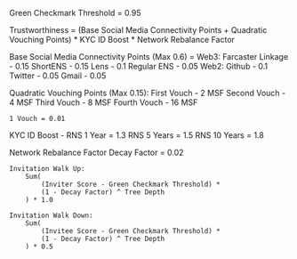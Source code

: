Green Checkmark Threshold = 0.95

Trustworthiness = 
    (Base Social Media Connectivity Points + Quadratic Vouching Points) * 
    KYC ID Boost *
    Network Rebalance Factor

Base Social Media Connectivity Points (Max 0.6) = 
    Web3:
        Farcaster Linkage - 0.15
        ShortENS - 0.15
        Lens - 0.1
        Regular ENS - 0.05
    Web2:
        Github - 0.1
        Twitter - 0.05
        Gmail - 0.05

Quadratic Vouching Points (Max 0.15):
    First Vouch - 2 MSF
    Second Vouch - 4 MSF
    Third Vouch - 8 MSF
    Fourth Vouch - 16 MSF

    1 Vouch = 0.01 

KYC ID Boost - 
    RNS 1 Year = 1.3
    RNS 5 Years = 1.5
    RNS 10 Years = 1.8

Network Rebalance Factor
    Decay Factor = 0.02

    Invitation Walk Up: 
        Sum(
            (Inviter Score - Green Checkmark Threshold) * 
            (1 - Decay Factor) ^ Tree Depth
        ) * 1.0

    Invitation Walk Down:
        Sum(
            (Invitee Score - Green Checkmark Threshold) * 
            (1 - Decay Factor) ^ Tree Depth
        ) * 0.5
